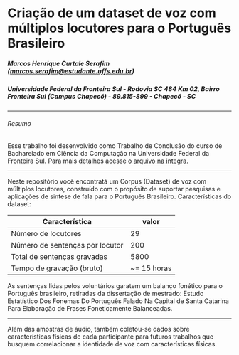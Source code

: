 # Criação de um dataset de voz com múltiplos locutores para o Português Brasileiro
##### Marcos Henrique Curtale Serafim (marcos.serafim@estudante.uffs.edu.br)
##### Universidade Federal da Fronteira Sul - Rodovia SC 484 Km 02, Bairro Fronteira Sul (Campus Chapecó) - 89.815-899 - Chapecó - SC

------------


###### Resumo
Esse trabalho foi desenvolvido como Trabalho de Conclusão do curso de Bacharelado em Ciência da Computação na Universidade Federal da Fronteira Sul. Para mais detalhes acesse  [o arquivo na integra.](https://drive.google.com/file/d/1Mc875Y7yYmZH7K78058Qxa7yscBfysBD/view?usp=sharing "o arquivo na integra")

------------

Neste repositório você encontratá um Corpus (Dataset) de voz com múltiplos locutores, construído com o propósito de suportar pesquisas e aplicações de sintese de fala para o Português Brasileiro. Características do dataset:

| Característica  |   valor|
| ------------ | ------------ |
| Número de locutores  | 29   |
| Número de sentenças por locutor  | 200  |
| Total de sentenças gravadas | 5800 |
| Tempo de gravação (bruto) | ~= 15 horas |

As sentenças lidas pelos voluntários garatem um balanço fonético para o Português brasileiro, retiradas da dissertação de mestrado: Estudo Estatístico Dos Fonemas Do Português Falado Na Capital de Santa Catarina Para Elaboração de Frases Foneticamente Balanceadas.

------------

Além das amostras de áudio, também coletou-se dados sobre características físicas de cada participante para futuros trabalhos que busquem correlacionar a identidade de voz com características físicas.


